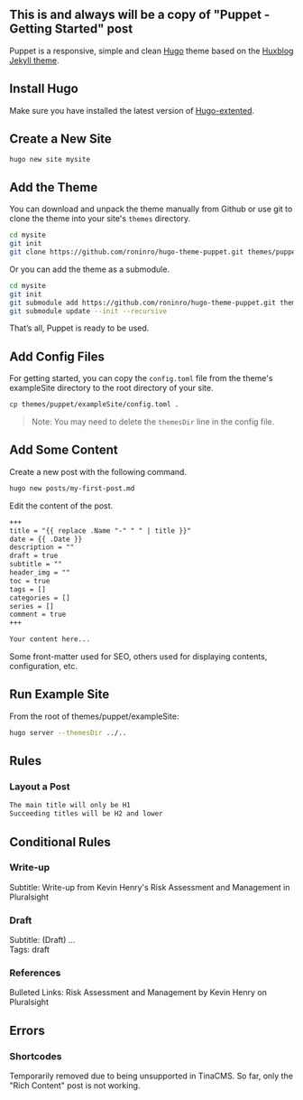 ## This is and always will be a copy of "Puppet - Getting Started" post

Puppet is a responsive, simple and clean [Hugo](https://gohugo.io/) theme based on the [Huxblog Jekyll theme](https://github.com/Huxpro/huxpro.github.io).

<!--more-->

## Install Hugo

Make sure you have installed the latest version of [Hugo-extented](https://gohugo.io/getting-started/installing/).

## Create a New Site

```
hugo new site mysite
```

## Add the Theme

You can download and unpack the theme manually from Github or use git to clone the theme into your site's `themes` directory.

```bash
cd mysite
git init
git clone https://github.com/roninro/hugo-theme-puppet.git themes/puppet
```

Or you can add the theme as a submodule.

```bash
cd mysite
git init
git submodule add https://github.com/roninro/hugo-theme-puppet.git themes/puppet
git submodule update --init --recursive
```

That’s all, Puppet is ready to be used.

## Add Config Files

For getting started, you can copy the `config.toml` file from the theme's exampleSite directory to the root directory of your site.

```bash
cp themes/puppet/exampleSite/config.toml .
```

> Note: You may need to delete the `themesDir` line in the config file.

## Add Some Content

Create a new post with the following command.

```bash
hugo new posts/my-first-post.md
```

Edit the content of the post.

```markdown
+++
title = "{{ replace .Name "-" " " | title }}"
date = {{ .Date }}
description = ""
draft = true
subtitle = ""
header_img = ""
toc = true
tags = []
categories = []
series = []
comment = true
+++

Your content here...
```

Some front-matter used for SEO, others used for displaying contents, configuration, etc.

## Run Example Site

From the root of themes/puppet/exampleSite:

```bash
hugo server --themesDir ../..
```

## Rules

### Layout a Post

```markdown
The main title will only be H1
Succeeding titles will be H2 and lower
```

## Conditional Rules

### Write-up

Subtitle: Write-up from Kevin Henry's Risk Assessment and Management in Pluralsight

### Draft

Subtitle: (Draft) ...\
Tags: draft

### References

Bulleted Links: Risk Assessment and Management by Kevin Henry on Pluralsight

## Errors

### Shortcodes

Temporarily removed due to being unsupported in TinaCMS. So far, only the "Rich Content" post is not working.
